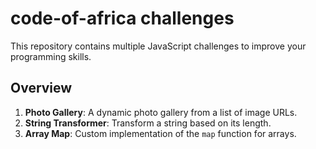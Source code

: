 # code-of-africa challenges

This repository contains multiple JavaScript challenges to improve your programming skills.

## Overview
1. **Photo Gallery**: A dynamic photo gallery from a list of image URLs.
2. **String Transformer**: Transform a string based on its length.
3. **Array Map**: Custom implementation of the `map` function for arrays.
